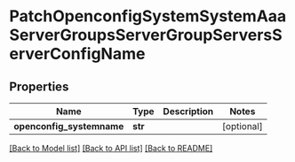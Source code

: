 # PatchOpenconfigSystemSystemAaaServerGroupsServerGroupServersServerConfigName

## Properties
Name | Type | Description | Notes
------------ | ------------- | ------------- | -------------
**openconfig_systemname** | **str** |  | [optional] 

[[Back to Model list]](../README.md#documentation-for-models) [[Back to API list]](../README.md#documentation-for-api-endpoints) [[Back to README]](../README.md)


